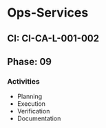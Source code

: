 # Ops-Services

## CI: CI-CA-L-001-002
## Phase: 09

### Activities
- Planning
- Execution
- Verification
- Documentation
